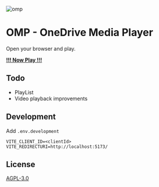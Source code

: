 ![omp](https://github.com/nini22P/omp/assets/60903333/20d360cb-976e-4915-91a8-829ed2fd61e5)
# OMP - OneDrive Media Player
Open your browser and play.

[**!!! Now Play !!!**](https://nini22p.github.io/omp/)

## Todo
* PlayList
* Video playback improvements

## Development

Add `.env.development`

```env
VITE_CLIENT_ID=<clientId>
VITE_REDIRECTURI=http://localhost:5173/
```
## License
[AGPL-3.0](https://github.com/nini22P/omp/blob/main/LICENSE)
